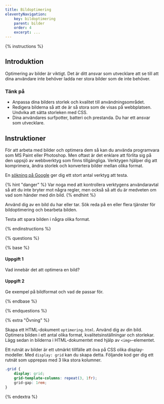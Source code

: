 ```yaml
---
title: Bildoptimering
eleventyNavigation:
    key: bildoptimering
    parent: bilder
    order: 4
    excerpt: ...
---
```


{% instructions %}

## Introduktion

Optimering av bilder är viktigt. Det är ditt ansvar som utvecklare att se till att dina användare inte behöver ladda ner stora bilder som de inte behöver.

### Tänk på

- Anpassa dina bilders storlek och kvalitet till användningsområdet.
- Redigera bilderna så att de är så stora som de visas på webbplatsen. Undvika att sätta storleken med CSS.
- Dina användares surfpotter, batteri och prestanda. Du har ett ansvar som utvecklare.

## Instruktioner

För att arbeta med bilder och optimera dem så kan du använda programvara som MS Paint eller Photoshop. Men oftast är det enklare att förlita sig på den uppsjö av webbverktyg som finns tillgängliga. Verktygen hjälper dig att komprimera, ändra storlek och konvertera bilder mellan olika format.

En [sökning på Google](https://www.google.com/search?q=image+optimizer) ger dig ett stort antal verktyg att testa.

{% hint "danger" %}
Var noga med att kontrollera verktygens användaravtal så att du inte bryter mot några regler, men också så att du är medveten om vad som händer med din bild.
{% endhint %}

Använd dig av en bild du har eller tar. Sök reda på en eller flera tjänster för bildoptimering och bearbeta bilden.

Testa att spara bilden i några olika format.

{% endinstructions %}

{% questions %}

{% base %}

#### Uppgift 1

Vad innebär det att optimera en bild?

#### Uppgift 2

Ge exempel på bildformat och vad de passar för.

{% endbase %}

{% endquestions %}

{% extra "Övning" %}

Skapa ett HTML-dokument ```optimering.html```.
Använd dig av din bild. Optimera bilden i ett antal olika format, kvalitetsinställningar och storlekar. Lägg sedan in bilderna i HTML-dokumentet med hjälp av ```<img>```-elementet.

Ett rutnät av bilder är ett utmärkt tillfälle att öva på CSS olika display-modeller.  Med `display: grid` kan du skapa detta. Följande kod ger dig ett rutnät som upprepas med 3 lika stora kolumner.

```css
.grid {
    display: grid;
    grid-template-columns: repeat(3, 1fr);
    grid-gap: 1rem;
}
```

{% endextra %}


